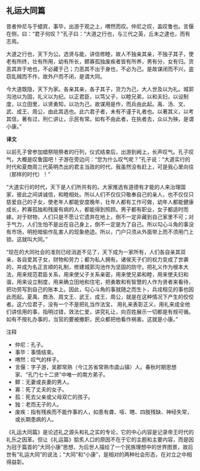 ## 礼运大同篇

昔者仲尼与于蜡宾，事毕，出游于观之上，喟然而叹。仲尼之叹，盖叹鲁也。言偃在侧，曰：“君子何叹？”孔子曰：“大道之行也，与三代之英，丘未之逮也，而有志焉。

大道之行也，天下为公。选贤与能，讲信修睦，故人不独亲其亲，不独子其子，使老有所终，壮有所用，幼有所长，鳏寡孤独废疾者皆有所养，男有分，女有归。货恶其弃于地也，不必藏于己；力恶其不出于身也，不必为己。是故谋闭而不兴，盗窃乱贼而不作，故外户而不闭，是谓大同。

今大道既隐，天下为家。各亲其亲，各子其子，货力为己，大人世及以为礼。城郭沟池以为固，礼义以为纪。以正君臣，以笃父子，以睦兄弟，以和夫妇，以设制度，以立田里，以贤勇知，以功为己。故谋用是作，而兵由此起。禹、汤、文、武、成王、周公，由此其选也。此六君子者，未有不谨于礼者也。以著其义，以考其信，著有过，刑仁讲让，示民有常。如有不由此者，在执者去，众以为殃，是谓小康。”

**译文**

以前孔子曾参加蜡祭陪祭者的行列，仪式结束后，出游到阙上，长声叹气。孔子叹气，大概是叹鲁国吧！子游在旁边问：“您为什么叹气呢？”孔子说：“大道实行的时代和夏商周三代英明杰出的君主当政的时代，我虽然没有赶上，可是我心里向往（那样的时代）！”

“大道实行的时代，天下是人们所共有的。大家推选有道德有才能的人来治理国家，彼此之间讲诚信，和睦相处。所以人们不仅仅只敬奉自己的亲人，也不仅仅只慈爱自己的子女，使老年人都能安度晚年，壮年人都有工作可做，幼年人都能健康成长，矜寡孤独和残废有病的人，都能得到照顾。男子都有职业，女子都适时而嫁。对于财物，人们只是不愿让它遗弃在地上，倒不一定非藏到自己家里不可；对于气力，人们生怕不是出在自己身上，倒不一定是为了自己。所以勾心斗角的事没有市场，明抢暗偷作乱害人的现象绝迹。所以，门户只须从外面带上而不须用门上锁。这就叫大同。”

“现在的大同社会的准则已经消逝不见了，天下成为一家所有，人们各自亲其双亲，各自爱其子女，财物和劳力；都为私人拥有。诸侯天子们的权力变成了世袭的，并成为名正言顺的礼制，修建城郭沟池作为坚固的防守。把礼义作为根本大法，用来规范君臣关系，用来使父子关系亲密，用来使兄弟和睦，用来使夫妇和谐，用来设立制度，用来确立田地和住宅，把勇敢和有智慧的人作为贤者来看待，把功劳写到自己的账本上。因此，勾心斗角的事就随之而生卜，兵戎相见的事也因此而起。夏禹、商汤、周文王、武王、成王、周公，就是在这种情况下产生的佼佼者。这六位君子，没有一个不是把礼当作法宝， 用礼来表彰正义，用礼来成全他们讲信用的事，指明过错，效法仁爱，讲究礼让，向百姓展示一切都是有规可循。如有不按礼办事的，当官的要被撤职，民众都把他看作祸害。这就是小康。”


注释

- 仲尼：孔子。
- 事毕：事情结束。
- 喟然：叹气的样子。
- 言偃：字子游，吴郡常熟（今江苏省常熟市虞山镇）人。春秋时期思想家、“孔门七十二贤”中唯一的南方弟子。
- 鳏：无妻或丧妻的男人。
- 寡：死了丈夫的女子。
- 孤：死去父亲或父母双亡的孩子。
- 独：老而无子的人。
- 废疾：指有残疾而不能作事的人，如患有聋、哑、瞎、四肢残缺、神经失常，或长期患病的人。


《礼运大同篇》是论述礼之源头和礼之实的专论，它的中心内容是记录帝王时代的礼乐之因革。但让《礼运篇》脍炙人口的原因不在于它的主题和主要内容，而是因为冠于篇首的“大同小康”思想，为后世人描绘了一个民族理想中的世界图景，故后世有“礼运大同”的说法；“大同”和“小康”，是相对的两种社会形态，在对立之中相得益彰。